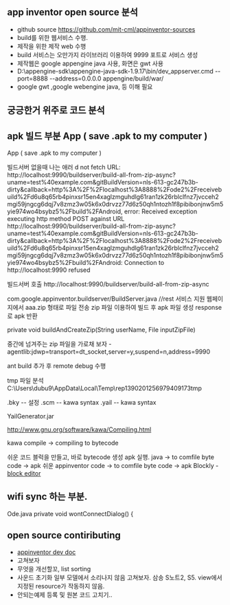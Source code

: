 


## app inventor open source 분석 
- github source https://github.com/mit-cml/appinventor-sources
- build를 위한 웹서비스 수행.
- 제작을 위한 제작 web 수행
- build 서비스는 오만가지 라이브러리 이용하여 9999 포트로 서비스 생성
- 제작웹은  google appengine java 사용, 화면은 gwt 사용
- D:\appengine-sdk\appengine-java-sdk-1.9.17\bin\/dev_appserver.cmd --port=8888 --address=0.0.0.0 appengine/build/war/
- google gwt ,google webengine java, 등 이해 필요


## 궁긍한거 위주로 코드 분석

## apk 빌드 부분  App ( save .apk to my computer )

<td class="ode-ContextMenuItem ode-ContextMenuItem-disabled" id="gwt-uid-20" role="menuitem" colspan="2">App ( save .apk to my computer )</td>

빌드서버 없을때 나는 애러 
d not fetch URL:
http://localhost:9990/buildserver/build-all-from-zip-async?uname=test%40example.com&gitBuildVersion=nls-613-gc247b3b-dirty&callback=http%3A%2F%2Flocalhost%3A8888%2Fode2%2Freceivebuild%2Fd6u8q65rb4pinxsr15en4xaglzmguhdlg61ran1zk26rblclfnz7jvcceh2mgi59jngcg6dqj7v8zmz3w05k6x0drvzz77d6z50qh1ntozh1f8pibibonjnw5m5yie974wo4bsybz5%2Fbuild%2FAndroid, error: Received exception executing http method POST against URL http://localhost:9990/buildserver/build-all-from-zip-async?uname=test%40example.com&gitBuildVersion=nls-613-gc247b3b-dirty&callback=http%3A%2F%2Flocalhost%3A8888%2Fode2%2Freceivebuild%2Fd6u8q65rb4pinxsr15en4xaglzmguhdlg61ran1zk26rblclfnz7jvcceh2mgi59jngcg6dqj7v8zmz3w05k6x0drvzz77d6z50qh1ntozh1f8pibibonjnw5m5yie974wo4bsybz5%2Fbuild%2FAndroid: Connection to http://localhost:9990 refused

빌드서버 호출
http://localhost:9990/buildserver/build-all-from-zip-async

com.google.appinventor.buildserver/BuildServer.java   //rest 서비스 지원
웹페이지에서 aaa.zip 형태로 파일 전송
zip 파일 이용하여 빌드 후 apk 파일 생성
response 로 apk 반환

private void buildAndCreateZip(String userName, File inputZipFile)

중간에 넘겨주는 zip 파일을 가로채 보자  -agentlib:jdwp=transport=dt_socket,server=y,suspend=n,address=9990

ant build 추가 후 remote debug  수행
<jvmarg line="-agentlib:jdwp=transport=dt_socket,server=y,suspend=n,address=9950" />

tmp 파일 분석
C:\Users\dubu9\AppData\Local\Temp\rep1390201256979409173tmp

.bky -- 설정
.scm -- kawa syntax
.yail -- kawa syntax

YailGenerator.jar

http://www.gnu.org/software/kawa/Compiling.html

kawa compile  -> compiling to bytecode

쉬운 코드 블럭을 만들고,  바로 bytecode 생성  apk 실행. 
java   -> to comfile byte code  -> apk
쉬운 appinventor code -> to comfile byte code  -> apk
 Blockly - [block editor](https://code.google.com/p/blockly/)

## wifi sync 하는 부분.

Ode.java
  private void wontConnectDialog() {

## open source contiributing
- [appinventor dev doc](https://developers.google.com/blockly/)
- 고쳐보자
- 무엇을 개선할꼬, list sorting
- 사운드 초기화 일부 모델에서 소리나지 않음 고쳐보자. 삼송 S노트2, S5. view에서 지정된 resource가 작동하지 않음. 
- 안되는예제 등록 및 원본 코드 고치기..


